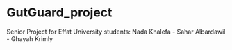 # GutGuard_project
Senior Project for Effat University students: Nada Khalefa - Sahar Albardawil - Ghayah Krimly
